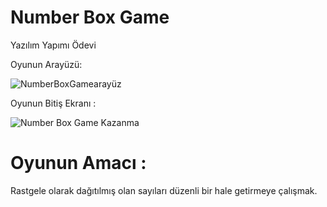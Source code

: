 # Number Box Game

Yazılım Yapımı Ödevi

Oyunun Arayüzü: 

![NumberBoxGamearayüz](https://user-images.githubusercontent.com/114232816/235324607-b2bcb457-5779-4654-adef-eafaf0721a0f.png)

Oyunun Bitiş Ekranı :

![Number Box Game Kazanma](https://user-images.githubusercontent.com/114232816/235324638-ce0a443d-d4f2-46d8-aeab-b7366c6488b6.png)

# Oyunun Amacı :

Rastgele olarak dağıtılmış olan sayıları düzenli bir hale getirmeye çalışmak.
